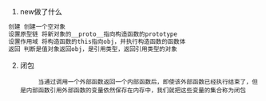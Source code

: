 1. new做了什么
```js
创建 创建一个空对象
设置原型链 将新对象的__proto__指向构造函数的prototype
设置作用域 将构造函数的this指向obj，并执行构造函数的函数体
返回 判断是值对象返回obj，是引用类型，返回引用类型的对象
```
2. 闭包
      
            当通过调用一个外部函数返回一个内部函数后，即使该外部函数已经执行结束了，但是内部函数引用外部函数的变量依然保存在内存中，我们就把这些变量的集合称为闭包
